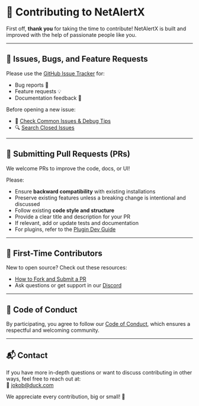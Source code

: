# 🤝 Contributing to NetAlertX

First off, **thank you** for taking the time to contribute! NetAlertX is built and improved with the help of passionate people like you.

---

## 📂 Issues, Bugs, and Feature Requests

Please use the [GitHub Issue Tracker](https://github.com/jokob-sk/NetAlertX/issues) for:
- Bug reports 🐞
- Feature requests 💡
- Documentation feedback 📖

Before opening a new issue:
- 🛑 [Check Common Issues & Debug Tips](https://github.com/jokob-sk/NetAlertX/blob/main/docs/DEBUG_TIPS.md#common-issues)
- 🔍 [Search Closed Issues](https://github.com/jokob-sk/NetAlertX/issues?q=is%3Aissue+is%3Aclosed)

---

## 🚀 Submitting Pull Requests (PRs)

We welcome PRs to improve the code, docs, or UI!

Please:
- Ensure **backward compatibility** with existing installations
- Preserve existing features unless a breaking change is intentional and discussed
- Follow existing **code style and structure**
- Provide a clear title and description for your PR
- If relevant, add or update tests and documentation
- For plugins, refer to the [Plugin Dev Guide](https://github.com/jokob-sk/NetAlertX/blob/main/docs/PLUGINS_DEV.md)

---

## 🌟 First-Time Contributors

New to open source? Check out these resources:
- [How to Fork and Submit a PR](https://opensource.guide/how-to-contribute/)
- Ask questions or get support in our [Discord](https://discord.gg/NczTUTWyRr)

---

## 🔐 Code of Conduct

By participating, you agree to follow our [Code of Conduct](./CODE_OF_CONDUCT.md), which ensures a respectful and welcoming community.

---

## 📬 Contact

If you have more in-depth questions or want to discuss contributing in other ways, feel free to reach out at:  
📧 [jokob@duck.com](mailto:jokob@duck.com?subject=NetAlertX%20Contribution)

We appreciate every contribution, big or small! 💙
